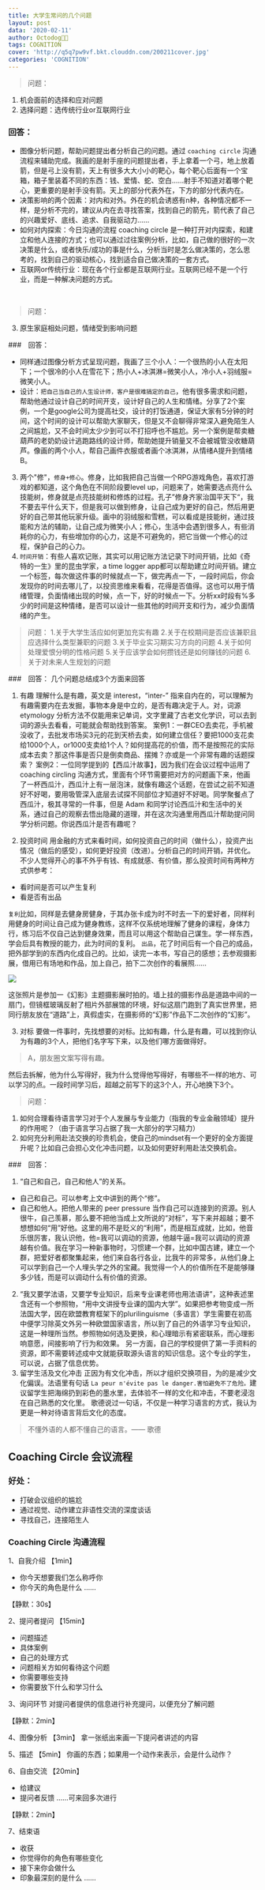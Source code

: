 ```yaml
---
title: 大学生常问的几个问题
layout: post
data: '2020-02-11'
author: Octodog🐙🐶
tags: COGNITION
cover: 'http://q5q7pw9vf.bkt.clouddn.com/200211cover.jpg'
categories: 'COGNITION'
---
```



> 问题：
1. 机会面前的选择和应对问题
2. 选择问题：选传统行业or互联网行业

### 回答：
- 图像分析问题，帮助问题提出者分析自己的问题。通过 ``coaching circle`` 沟通流程来辅助完成。我画的是射手座的问题提出者，手上拿着一个弓，地上放着箭，但是弓上没有箭，天上有很多大大小小的靶心，每个靶心后面有一个宝箱，箱子里装着不同的东西：钱、爱情、蛇、空白……射手不知道对着哪个靶心，更重要的是射手没有箭。天上的部分代表外在，下方的部分代表内在。
- 决策影响的两个因素：对内和对外。外在的机会诱惑有n种，各种情况都不一样，是分析不完的，建议从内在去寻找答案，找到自己的箭先，箭代表了自己的兴趣爱好、底线、追求、自我驱动力……
- 如何对内探索：今日沟通的流程 coaching circle 是一种打开对内探索，和建立和他人连接的方式；也可以通过过往案例分析，比如，自己做的很好的一次决策是什么，或者快乐/成功的事是什么，分析当时是怎么做决策的，怎么思考的，找到自己的驱动核心，找到适合自己做决策的一套方式。
- 互联网or传统行业：现在各个行业都是互联网行业。互联网已经不是一个行业，而是一种解决问题的方式。

<br/>

> 问题：
3. 原生家庭相处问题，情绪受到影响问题

###　回答：
- 同样通过图像分析方式呈现问题，我画了三个小人：一个很热的小人在太阳下；一个很冷的小人在雪花下；热小人+冰淇淋=微笑小人，冷小人+羽绒服=微笑小人。
- 设计：``把自己当自己的人生设计师，客户是很难搞定的自己``，他有很多需求和问题，帮助他通过设计自己的时间开支，设计好自己的人生和情绪。分享了2个案例，一个是google公司为提高社交，设计的打饭通道，保证大家有5分钟的时间，这个时间的设计可以帮助大家聊天，但是又不会聊得非常深入避免陌生人之间尴尬，又不会时间太少少到可以不打招呼也不尴尬。另一个案例是帮卖糖葫芦的老奶奶设计逃跑路线的设计师，帮助她提升销量又不会被城管没收糖葫芦。像画的两个小人，帮自己画件衣服或者画个冰淇淋，从情绪A提升到情绪B。
3. 两个"修"，``修身+修心``。修身，比如我把自己当做一个RPG游戏角色，喜欢打游戏的都知道，这个角色在不同阶段要level up，问题来了，她需要选点亮什么技能树，修身就是点亮技能树和修炼的过程。孔子”修身齐家治国平天下“，我不要去平什么天下，但是我可以做到修身，让自己成为更好的自己，然后用更好的自己带其他玩家升级。画中的羽绒服和雪糕，可以看成是技能树，通过技能和方法的辅助，让自己成为微笑小人；修心，生活中会遇到很多人，有些消耗你的心力，有些增加你的心力，这是不可避免的，把它当做一个修心的过程，保护自己的心力。
4. ``时间开销``：有些人喜欢记账，其实可以用记账方法记录下时间开销，比如《奇特的一生》里的昆虫学家，a time logger app都可以帮助建立时间开销。建立一个标签，每次做这件事的时候就点一下，做完再点一下，一段时间后，你会发现你的时间去哪儿了，以投资思维来看看，花得是否值得。这也可以用于情绪管理，负面情绪出现的时候，点一下，好的时候点一下。分析xx时段有%多少的时间是这种情绪，是否可以设计一些其他的时间开支和行为，减少负面情绪的产生。

> 问题：
1.关于大学生活应如何更加充实有趣
2.关于在校期间是否应该兼职且应选择什么类型兼职的问题
3.关于毕业实习期实习方向的问题
4.关于如何处理爱恨分明的性格问题
5.关于应该学会如何攒钱还是如何赚钱的问题
6.关于对未来人生规划的问题


###　回答：
几个问题总结成3个方面来回答
1. 有趣
理解什么是有趣，英文是 interest，“inter-” 指来自内在的，可以理解为有趣需要内在去发掘，事物本身是中立的，是否有趣决定于人。对，词源 etymology 分析方法不仅能用来记单词，文字里藏了古老文化学识，可以去到词的源头去看看，可能就会帮助找到答案。
案例1：一群CEO去卖花，手机被没收了，去批发市场买3元的花到天桥去卖，如何建立信任？要把1000支花卖给1000个人，or1000支卖给1个人？如何提高花的价值，而不是按照花的实际成本去卖？那这件事是否只是倒卖商品、摆摊？亦或是一个非常有趣的话题探索？
案例2：一位同学提到的【西瓜汁故事】，因为我们在会议过程中运用了 coaching circling 沟通方式，里面有个环节需要把对方的问题画下来，他画了一杯西瓜汁，西瓜汁上有一层泡沫，就像有趣这个话题，在尝试之前不知道好不好喝，要用吸管深入底层去试探不同部位才知道好不好喝。同学聚餐点了西瓜汁，极其寻常的一件事，但是 Adam 和同学讨论西瓜汁和生活中的关系，通过自己的观察去悟出隐藏的道理，并在这次沟通里用西瓜汁帮助提问同学分析问题。你说西瓜汁是否有趣呢？

2. 投资时间
用金融的方式来看时间，如何投资自己的时间（做什么），投资产出情况（做后的感受），如何更好投资（改进）。分析自己的时间开销，并优化。不少人觉得开心的事不外乎有钱、有成就感、有价值，那么投资时间有两种方式供参考：
- 看时间是否可以产生复利
- 看是否有出品

``复利``比如，同样是去健身房健身，于其办张卡成为时不时去一下的爱好者，同样利用健身的时间让自己成为健身教练，这样不仅系统地理解了健身的课程，身体力行，练习后不仅自己达到健身效果，而且可以用这个帮助自己谋生。学一样东西，学会后具有教授的能力，此为时间的复利。
``出品``，花了时间后有一个自己的成品，把外部学到的东西内化成自己的。比如，读完一本书，写自己的感想；去参观摄影展，借用已有场地和作品，加上自己，拍下二次创作的看展照……

![](http://q5q7pw9vf.bkt.clouddn.com/200222photography.jpg)

这张照片是参加一《幻影》主题摄影展时拍的。墙上挂的摄影作品是道路中间的一扇门，但镜框玻璃反射了相片外部展馆的环境，好似这扇门跑到了真实世界里，把同行朋友放在“道路”上，真假虚实，在摄影师的“幻影”作品下二次创作的“幻影”。

3. 对标
要做一件事时，先找想要的对标。比如有趣，什么是有趣，可以找到你认为有趣的3个人，把他们名字写下来，以及他们哪方面做得好。

> A，朋友圈文案写得有趣。

然后去拆解，他为什么写得好，我为什么觉得他写得好，有哪些不一样的地方、可以学习的点。一段时间学习后，超越之前写下的这3个人，开心地换下3个。

> 问题：
1. 如何合理看待语言学习对于个人发展与专业能力（指我的专业金融领域）提升的作用呢？（由于语言学习占据了我一大部分的学习精力）
2. 如何充分利用赴法交换的珍贵机会，使自己的mindset有一个更好的全方面提升呢？比如自己会担心文化冲击问题，以及如何更好利用赴法交换机会。

###　回答：
1. “自己和自己，自己和他人”的关系。
- 自己和自己。可以参考上文中讲到的两个“修”。
- 自己和他人。把他人带来的 peer pressure 当作自己可以连接到的资源。别人很牛，自己羡慕，那么要不把他当成上文所说的“对标”，写下来并超越；要不想想如何“用”好他。这里的用不是贬义的“利用”，而是相互成就，比如，他音乐很厉害，我认识他，他=我可以调动的资源，他越牛逼=我可以调动的资源越有价值。我在学习一种新事物时，习惯建一个群，比如中国古建，建立一个群，把爱好者都聚集起来，他们来自各行各业，比我牛的非常多，从他们身上可以学到自己一个人埋头学之外的宝藏。我觉得一个人的价值所在不是能够赚多少钱，而是可以调动什么有价值的资源。
2. “我又要学法语，又要学专业知识，后来专业课老师也用法语讲”，这种表述里含还有一个参照物，“用中文讲授专业课的国内大学”。如果把参考物变成一所法国大学，因在欧盟教育框架下的plurilinguisme（多语言）学生需要在初高中便学习除英文外另一种欧盟国家语言，所以到了自己的外语学习专业知识，这是一种理所当然。参照物如何选及更换，和心理暗示有紧密联系，而心理影响意愿，间接影响了行为和效果。
另一方面，自己的学校提供了第一手资料的资源，即不需要转述成中文就能获取源头语言的知识信息。这个专业的学生，可以说，占据了信息优势。
3. 留学生活及文化冲击 
正因为有文化冲击，所以才组织交换项目，为的是减少文化偏误。法语里有句话 ``La peur n'évite pas le danger.害怕避免不了危险。``建议留学生把海绵扔到彩色的墨水里，去体验不一样的文化和冲击，不要老浸泡在自己熟悉的文化里。
歌德说过一句话，不仅是一种学习语言的方式，我认为更是一种对待语言背后文化的态度。

> 不懂外语的人都不懂自己的语言。—— 歌德


## Coaching Circle 会议流程

### 好处：
- 打破会议组织的尴尬
- 通过视觉、动作建立非语性交流的深度谈话
- 寻找自己，连接陌生人

### Coaching Circle 沟通流程

1、自我介绍 【1min】
- 你今天想要我们怎么称呼你
- 你今天的角色是什么
……

【静默：30s】


2、提问者提问 【15min】
- 问题描述
- 具体案例
- 自己的处理方式
- 问题相关方如何看待这个问题
- 你需要哪些支持
- 你需要放下什么和学习什么


3、询问环节
对提问者提供的信息进行补充提问，以便充分了解问题

【静默：2min】


4、图像分析 【3min】
拿一张纸出来画一下提问者讲述的内容


5、描述 【5min】
你画的东西；如果用一个动作来表示，会是什么动作？


6、自由交流 【20min】
- 给建议
- 提问者反馈
……可来回多次进行

【静默：2min】


7、结束语 
- 收获
- 你觉得你的角色有哪些变化
- 接下来你会做什么
- 印象最深刻的是什么
……